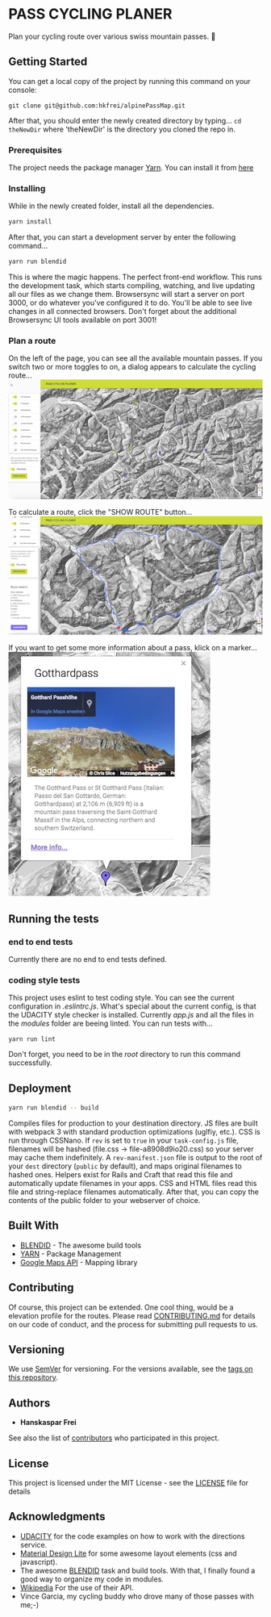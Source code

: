 # PASS CYCLING PLANER

Plan your cycling route over various swiss mountain passes. 🚵

## Getting Started

You can get a local copy of the project by running this command on your console:
```
git clone git@github.com:hkfrei/alpinePassMap.git
```
After that, you should enter the newly created directory by typing...
`cd theNewDir` where 'theNewDir' is the directory you cloned the repo in.


### Prerequisites

The project needs the package manager [Yarn](https://yarnpkg.com/). You can install it from [here](https://yarnpkg.com/en/docs/install)


### Installing

While in the newly created folder, install all the dependencies.
```zsh
yarn install
```

After that, you can start a development server by enter the following command...
```zsh
yarn run blendid
```

This is where the magic happens. The perfect front-end workflow. This runs the development task, which starts compiling, watching, and live updating all our files as we change them. Browsersync will start a server on port 3000, or do whatever you've configured it to do. You'll be able to see live changes in all connected browsers. Don't forget about the additional Browsersync UI tools available on port 3001!

### Plan a route
On the left of the page, you can see all the available mountain passes. If you switch two or more toggles to on, a dialog appears to calculate the cycling route...
![site overview](src/images/app_overview.jpeg "Overview of the site")

To calculate a route, click the "SHOW ROUTE" button...
![info window](src/images/route_calculation.jpeg "The route")

If you want to get some more information about a pass, klick on a marker...
![info window](src/images/info_window.jpeg "The info-window")

## Running the tests

### end to end tests

Currently there are no end to end tests defined.

### coding style tests

This project uses eslint to test coding style. You can see the current configuration in *.eslintrc.js*.
What's special about the current config, is that the UDACITY style checker is installed. Currently *app.js* and all the files
in the *modules* folder are beeing linted.
You can run tests with...

```
yarn run lint
```
Don't forget, you need to be in the *root* directory to run this command successfully.

## Deployment

```zsh
yarn run blendid -- build
```

Compiles files for production to your destination directory. JS files are built with webpack 3 with standard production optimizations (uglfiy, etc.). CSS is run through CSSNano. If `rev` is set to `true` in your `task-config.js` file, filenames will be hashed (file.css -> file-a8908d9io20.css) so your server may cache them indefinitely. A `rev-manifest.json` file is output to the root of your `dest` directory (`public` by default), and maps original filenames to hashed ones. Helpers exist for Rails and Craft that read this file and automatically update filenames in your apps. CSS and HTML files read this file and string-replace filenames automatically.
After that, you can copy the contents of the public folder to your webserver of choice.

## Built With

* [BLENDID](https://github.com/vigetlabs/blendid/blob/master/README.md) - The awesome build tools
* [YARN](https://yarnpkg.com/) - Package Management
* [Google Maps API](https://developers.google.com/maps/documentation/javascript/) - Mapping library

## Contributing

Of course, this project can be extended. One cool thing, would be a elevation profile for the routes.
Please read [CONTRIBUTING.md](https://gist.github.com/PurpleBooth/b24679402957c63ec426) for details on our code of conduct, and the process for submitting pull requests to us.

## Versioning

We use [SemVer](http://semver.org/) for versioning. For the versions available, see the [tags on this repository](https://github.com/hkfrei/alpinePassMap/tags). 

## Authors

* **Hanskaspar Frei**

See also the list of [contributors](https://github.com/hkfrei/alpinePassMap/contributors) who participated in this project.

## License

This project is licensed under the MIT License - see the [LICENSE](LICENSE) file for details

## Acknowledgments
* [UDACITY](https://www.udacity.com) for the code examples on how to work with the directions service.
* [Material Design Lite](https://getmdl.io/index.html) for some awesome layout elements (css and javascript).
* The awesome [BLENDID](https://github.com/vigetlabs/blendid/blob/master/README.md) task and build tools. With that, I finally found a good way to organize my code in modules.
* [Wikipedia](https://de.wikipedia.org/) For the use of their API.
* Vince Garcia, my cycling buddy who drove many of those passes with me;-)